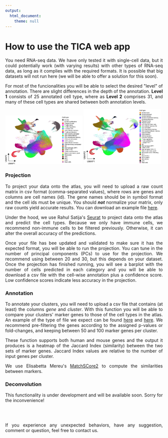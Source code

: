 ```yaml
---
output: 
  html_document: 
    theme: null
---
```


<div style="text-align: justify">

How to use the TICA web app
===================

You need RNA-seq data. We have only tested it with single-cell data, but it could potentially work (with varying results) with other types of RNA-seq data, as long as it complies with the required formats. It is possible that big datasets will not run here (we will be able to offer a solution for this soon).

For most of the funcionalities you will be able to select the desired "level" of annotation. There are slight differences in the depth of the annotation. **Level 1** consists of 25 annotated cell type, where as **Level 2** comprises 31, and many of these cell types are shared between both annotation levels.

<img src="www/TICA_lv1.jpg" alt="lv1" title="Level 1" style="width: 49%;"> <img src="www/TICA_lv2.jpg" alt="lv2" title="Level 2" style="width: 49%;">



### Projection

To project your data onto the atlas, you will need to upload a raw count matrix in csv format (comma-separated values), where rows are genes and columns are cell names (id). The gene names should be in symbol format and the cell ids must be unique.
You should ***not*** normalize your matrix, only raw counts yield accurate results. You can download an example file [here](https://github.com/Single-Cell-Genomics-Group-CNAG-CRG/TICA_app/blob/main/test_data/test_projection.csv).

Under the hood, we use Rahul Satija's [Seurat](https://satijalab.org/seurat/index.html) to project data onto the atlas and predict the cell types.
Because we only have immune cells, we recommend non-immune cells to be filtered previously. Otherwise, it can alter the overall accuracy of the predictions.

Once your file has bee updated and validated to make sure it has the expected format, you will be able to run the projection. 
You can tune in the number of principal components (PCs) to use for the projection. We recommend using between 20 and 30, but this depends on your dataset.
Once the projection has finished running, you will see a barplot with the number of cells predicted in each category and you will be able to download a csv file with the cell-wise annotation plus a confidence score. Low confidence scores indicate less accuracy in the projection.

### Annotation

To annotate your clusters, you will need to upload a csv file that contains (at least) the columns *gene* and *cluster*. With this function you will be able to compare your clusters' marker genes to those of the cell types in the atlas. An example of the type of file we expect can be found [here](https://github.com/Single-Cell-Genomics-Group-CNAG-CRG/TICA_app/blob/main/test_data/test_annotation_H.csv) and [here](https://github.com/Single-Cell-Genomics-Group-CNAG-CRG/TICA_app/blob/main/test_data/test_annotation_m.csv). We recommend pre-filtering the genes according to the assigned p-values or fold-changes, and keeping between 50 and 100 marker genes per cluster.

These function supports both human and mouse genes and the output it produces is a heatmap of the Jaccard Index (similarity) between the two sets of marker genes. Jaccard Index values are relative to the number of input genes per cluster.

We use Elisabetta Mereu's [MatchSCore2](https://github.com/elimereu/matchSCore2) to compute the similarities between markers.


### Deconvolution

This functionality is under development and will be available soon. Sorry for the inconvenience!

<br>
<br>


If you experience any unexpected behaviors, have any suggestion, comment or question, feel free to contact us.


</div>
